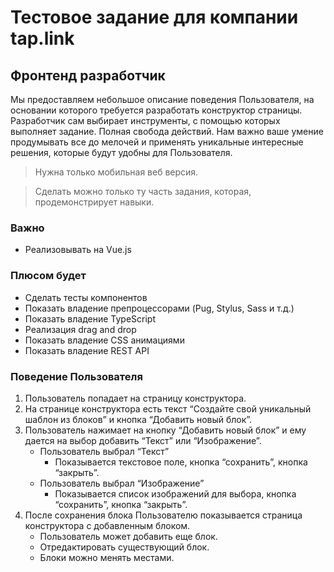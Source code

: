 # Тестовое задание для компании tap.link

## Фронтенд разработчик

Мы предоставляем небольшое описание поведения Пользователя, на основании которого требуется разработать конструктор страницы.
Разработчик сам выбирает инструменты, с помощью которых выполняет задание. Полная свобода действий. Нам важно ваше умение продумывать все до мелочей и применять уникальные интересные решения, которые будут удобны для Пользователя.

> Нужна только мобильная веб версия.

> Сделать можно только ту часть задания, которая, продемонстрирует навыки.

### Важно
- Реализовывать на Vue.js

### Плюсом будет
- Сделать тесты компонентов
- Показать владение препроцессорами (Pug, Stylus, Sass и т.д.)
- Показать владение TypeScript
- Реализация drag and drop
- Показать владение CSS анимациями
- Показать владение REST API

### Поведение Пользователя
1. Пользователь попадает на страницу конструктора.
2. На странице конструктора есть текст “Создайте свой уникальный шаблон из блоков” и кнопка “Добавить новый блок”.
3. Пользователь нажимает на кнопку “Добавить новый блок” и ему дается на выбор добавить “Текст” или “Изображение”.
   - Пользователь выбрал “Текст”
     - Показывается текстовое поле, кнопка “сохранить”, кнопка “закрыть”.
   - Пользователь выбрал “Изображение”
     - Показывается список изображений для выбора, кнопка “сохранить”, кнопка “закрыть”.
4. После сохранения блока Пользователю показывается страница конструктора с добавленным блоком.
   - Пользователь может добавить еще блок.
   - Отредактировать существующий блок.
   - Блоки можно менять местами.
